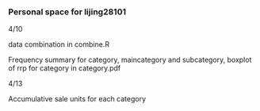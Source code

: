 ### Personal space for lijing28101


4/10

data combination in combine.R

Frequency summary for category, maincategory and subcategory, boxplot of rrp for category in category.pdf

4/13

Accumulative sale units for each category

